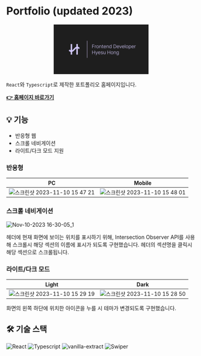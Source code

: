 # Portfolio (updated 2023)

<div align="center">
  <img src="./public/og.png" alt="" width="50%"/>
</div>

`React`와 `Typescript`로 제작한 포트폴리오 홈페이지입니다.

**[👉 홈페이지 바로가기](https://portfolio-hyesuhong.vercel.app/)**

## 💡 기능

- 반응형 웹
- 스크롤 네비게이션
- 라이트/다크 모드 지원

### 반응형

| PC | Mobile |
|--|--|
|<img height="300" alt="스크린샷 2023-11-10 15 47 21" src="https://github.com/hyesuhong/portfolio/assets/70276660/89b04384-f8af-4ed0-a480-1ca10b6f47f7">|<img height="300" alt="스크린샷 2023-11-10 15 48 01" src="https://github.com/hyesuhong/portfolio/assets/70276660/fc2a6d4d-bb69-4f0f-b0ad-aed1f2a22904">|

### 스크롤 네비게이션

![Nov-10-2023 16-30-05_1](https://github.com/hyesuhong/portfolio/assets/70276660/414f4016-62c8-4b25-bef3-d37a0986a5a4)

헤더에 현재 화면에 보이는 위치를 표시하기 위해, Intersection Observer API를 사용해 스크롤시 해당 섹션의 이름에 표시가 되도록 구현했습니다. 헤더의 섹션명을 클릭시 해당 섹션으로 스크롤됩니다.

### 라이트/다크 모드

| Light | Dark |
|--|--|
|<img alt="스크린샷 2023-11-10 15 29 19" src="https://github.com/hyesuhong/portfolio/assets/70276660/fa4921fa-218a-45a1-afa9-386fb1fe98cf">|<img alt="스크린샷 2023-11-10 15 28 50" src="https://github.com/hyesuhong/portfolio/assets/70276660/96fd7e28-a5fb-4c49-9fe2-1be6bf3ff5ff">|


화면의 왼쪽 하단에 위치한 아이콘을 누를 시 테마가 변경되도록 구현했습니다.

## 🛠️ 기술 스택

![React](https://img.shields.io/badge/React-61DAFB?style=flat-square&logo=React&logoColor=black)
![Typescript](https://img.shields.io/badge/Typescript-3178C6?style=flat-square&logo=Typescript&logoColor=white)
![vanilla-extract](https://img.shields.io/badge/Vanilla--extract-C951E7?style=flat-square&logo=data:image/png;base64,iVBORw0KGgoAAAANSUhEUgAAAB4AAAAeCAYAAAA7MK6iAAAACXBIWXMAAAsTAAALEwEAmpwYAAAA70lEQVR4nO3WTwqBQRiAcSLFRg4gS+USLmBl5w7iBLL9xDUIC45gz8qOlQ1WIsoC5dFXX2yYGeZ7lT/Pfvo1M2/NBAKfFJACNkAXyLwLDQIdbp2A6jvgCvcrSqJ54PwAnkvCM/QtAAeI2EARoAYseT7HBnZeAK87t4EX2LUD+kDaBMsBQ+CAf62BpA6VqquCR4LwVgXvBeGVCh4Lwm3tgP1OwFTwqCcquCEI11VwVhDOquCQO/YC6BoI6+65JQA3TQasIAAXTOA4cPQRdf9kCS3s4QMf4YER6sElH+HyM3DMe8Btjtxd2wOixvC/r+oCgt6RlRl0FWsAAAAASUVORK5CYII=)
![Swiper](https://img.shields.io/badge/Swiper-0080FF?style=flat-square&logo=swiper)
